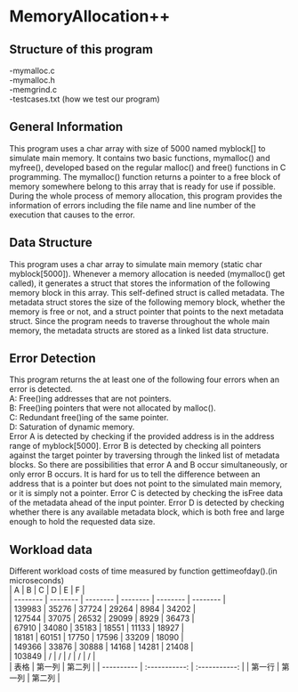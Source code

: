 # MemoryAllocation++
##  Structure of this program
-mymalloc.c  
-mymalloc.h  
-memgrind.c  
-testcases.txt (how we test our program)
## General Information
This program uses a char array with size of 5000 named myblock[] to simulate
main memory. It contains two basic functions, mymalloc() and myfree(), developed
based on the regular malloc() and free() functions in C programming. The mymalloc()
function returns a pointer to a free block of memory somewhere belong to this array
that is ready for use if possible. During the whole process of memory allocation, this
program provides the information of errors including the file name and line number of
the execution that causes to the error.
## Data Structure
This program uses a char array to simulate main memory (static char
myblock[5000]). Whenever a memory allocation is needed (mymalloc() get called), it
generates a struct that stores the information of the following memory block in this
array. This self-defined struct is called metadata. The metadata struct stores the size of
the following memory block, whether the memory is free or not, and a struct pointer
that points to the next metadata struct. Since the program needs to traverse throughout
the whole main memory, the metadata structs are stored as a linked list data structure.
## Error Detection
This program returns the at least one of the following four errors when an error is
detected.  
A: Free()ing addresses that are not pointers.  
B: Free()ing pointers that were not allocated by malloc().  
C: Redundant free()ing of the same pointer.  
D: Saturation of dynamic memory.  
Error A is detected by checking if the provided address is in the address range of
myblock[5000]. Error B is detected by checking all pointers against the target pointer
by traversing through the linked list of metadata blocks. So there are possibilities that
error A and B occur simultaneously, or only error B occurs. It is hard for us to tell the
difference between an address that is a pointer but does not point to the simulated
main memory, or it is simply not a pointer. Error C is detected by checking the isFree
data of the metadata ahead of the input pointer. Error D is detected by checking
whether there is any available metadata block, which is both free and large enough to
hold the requested data size.
##  Workload data
Different workload costs of time measured by function gettimeofday().(in microseconds)  
| A | B | C | D | E | F |  
| -------- | -------- | -------- | -------- | -------- | -------- |  
| 139983 | 35276 | 37724 | 29264 | 8984 | 34202 |  
| 127544 | 37075 | 26532 | 29099 | 8929 | 36473 |  
| 67910 | 34080 | 35183 | 18551 | 11133 | 18927 |  
| 18181 | 60151 | 17750 | 17596 | 33209 | 18090 |  
| 149366 | 33876 | 30888 | 14168 | 14281 | 21408 |  
| 103849 | / | / | / | / | / |  
| 表格      | 第一列     | 第二列     |
| ---------- | :-----------:  | :-----------: |
| 第一行     | 第一列     | 第二列     |
